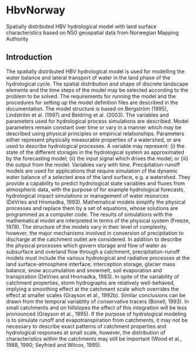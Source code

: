 # HbvNorway
Spatially distributed HBV hydrological model with land surface characteristics based on N50 geospatial data from Norwegian Mapping Authority



## Introduction

The spatially distributed HBV hydrological model is used for modelling the water balance and lateral transport of water in the land phase of the hydrological cycle. The spatial distribution and shape of discrete landscape elements and the time steps of the model may be selected according to the problem to be solved. The requirements for running the model and the procedures for setting up the model definition files are described in the documentation. The model structure is based on Bergström (1995), Lindström et al. (1997) and Beldring et al. (2003). The variables and parameters used for hydrological process simulations are described. Model parameters remain constant over time or vary in a manner which may be described using physical principles or empirical relationships. Parameters either represent physically measurable properties of a watershed, or are used to describe hydrological processes. A variable may represent: (i) the state of the different storages in the hydrological system as approximated by the forecasting model; (ii) the input signal which drives the model; or (iii) the output from the model. Variables vary with time. 
Precipitation-runoff models are used for applications that require simulation of the dynamic water balance of a selected area of the land surface, e.g. a watershed. They provide a capability to predict hydrological state variables and fluxes from atmospheric data, with the purpose of for example hydrological forecasts, hydrological impact simulations or management of water resources (DeVries and Hromadka, 1993). Mathematical models simplify the physical processes and replace them by a set of equations, whose solutions are programmed as a computer code. The results of simulations with the mathematical model are interpreted in terms of the physical system (Freeze, 1978). The structure of the models vary in their level of complexity, however, the major mechanisms involved in conversion of precipitation to discharge at the catchment outlet are considered. In addition to describe the physical processes which govern storage and flow of water as subsurface and overland flow through a catchment, precipitation-runoff models must include the various hydrological and radiative processes at the land surface-atmosphere interface; interception storage, glacier mass balance, snow accumulation and snowmelt, soil evaporation and transpiration (DeVries and Hromadka, 1993). 
In spite of the variability of catchment properties, storm hydrographs are relatively well-behaved, implying a smoothing effect at the catchment scale which overrides the effect at smaller scales (Grayson et al., 1992b). Similar conclusions can be drawn from the temporal variablity of conservative tracers (Bonell, 1993). In small catchments and on hillslopes the effect of this integration will be less pronounced (Grayson et al., 1995). If the purpose of hydrological modeling is to simulate runoff and evapotranspiration from catchments, it may not be necessary to describe exact patterns of catchment properties and hydrological responses at small scale, however, the distribution of characteristics within the catchments may still be important (Wood et al., 1988, 1990; Seyfried and Wilcox, 1995). 


